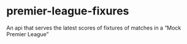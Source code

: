 # premier-league-fixures
An api that serves the latest scores of fixtures of matches in a “Mock Premier League”
